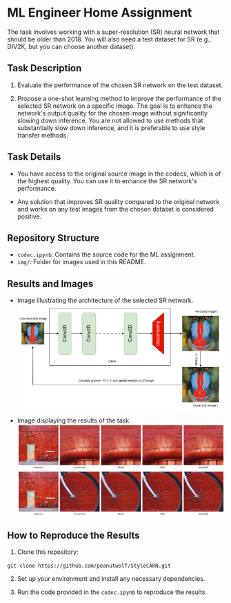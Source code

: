 # ML Engineer Home Assignment

The task involves working with a super-resolution (SR) neural network that should be older than 2018. You will also need a test dataset for SR (e.g., DIV2K, but you can choose another dataset).

## Task Description

1. Evaluate the performance of the chosen SR network on the test dataset.

2. Propose a one-shot learning method to improve the performance of the selected SR network on a specific image. The goal is to enhance the network's output quality for the chosen image without significantly slowing down inference. You are not allowed to use methods that substantially slow down inference, and it is preferable to use style transfer methods.

## Task Details

- You have access to the original source image in the codecs, which is of the highest quality. You can use it to enhance the SR network's performance.

- Any solution that improves SR quality compared to the original network and works on any test images from the chosen dataset is considered positive.

## Repository Structure

- `codec.ipynb`: Contains the source code for the ML assignment.
- `img/`: Folder for images used in this README.

## Results and Images 
- Image illustrating the architecture of the selected SR network.
![Image illustrating the architecture of the selected SR network.](img/arch.png "Image illustrating the architecture of the selected SR network.")

- Image displaying the results of the task.
![Image displaying the results of the task.](img/output.png "Image displaying the results of the task.")

## How to Reproduce the Results

1. Clone this repository:

`git clone https://github.com/peanutwolf/StyleCARN.git`

2. Set up your environment and install any necessary dependencies.

3. Run the code provided in the `codec.ipynb` to reproduce the results.



